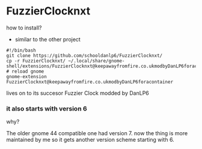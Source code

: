 # FuzzierClocknxt
how to install?
- similar to the other project
```
#!/bin/bash
git clone https://github.com/schooldanlp6/FuzzierClocknxt/
cp -r FuzzierClocknxt/ ~/.local/share/gnome-shell/extensions/FuzzierClocknxt@keepawayfromfire.co.ukmodbyDanLP6foracontainer/
# reload gnome
gnome-extension FuzzierClocknxt@keepawayfromfire.co.ukmodbyDanLP6foracontainer
```

lives on to its succesor Fuzzier Clock modded by DanLP6

### it also starts with version 6
why?

The older gnome 44 compatible one had version 7. now the thing is more maintained by me so it gets another version scheme starting with 6.
